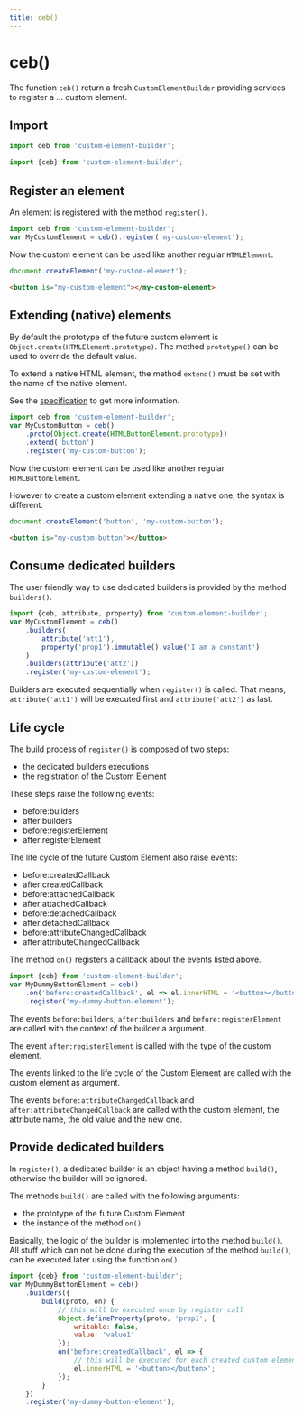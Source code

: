 ```yaml
---
title: ceb()
---
```

# ceb()

The function `ceb()` return a fresh `CustomElementBuilder` providing services to register a ... custom element.

## Import

```javascript
import ceb from 'custom-element-builder';
```

```javascript
import {ceb} from 'custom-element-builder';
```

## Register an element

An element is registered with the method `register()`.

```javascript
import ceb from 'custom-element-builder';
var MyCustomElement = ceb().register('my-custom-element');
```

Now the custom element can be used like another regular `HTMLElement`.

```javascript
document.createElement('my-custom-element');
```

```html
<button is="my-custom-element"></my-custom-element>
```

## Extending (native) elements

By default the prototype of the future custom element is `Object.create(HTMLElement.prototype)`.
The method `prototype()` can be used to override the default value.

To extend a native HTML element, the method `extend()` must be set with the name of the native element.
 
See the [specification](http://w3c.github.io/webcomponents/spec/custom/#api-element-registration-options) to get more information. 

```javascript
import ceb from 'custom-element-builder';
var MyCustomButton = ceb()
    .proto(Object.create(HTMLButtonElement.prototype))
    .extend('button')
    .register('my-custom-button');
```

Now the custom element can be used like another regular `HTMLButtonElement`.

However to create a custom element extending a native one, the syntax is different. 

```javascript
document.createElement('button', 'my-custom-button');
```

```html
<button is="my-custom-button"></button>
```

## Consume dedicated builders

The user friendly way to use dedicated builders is provided by the method `builders()`.

```javascript
import {ceb, attribute, property} from 'custom-element-builder';
var MyCustomElement = ceb()
    .builders(
        attribute('att1'),
        property('prop1').immutable().value('I am a constant')
    )
    .builders(attribute('att2'))
    .register('my-custom-element');
```

Builders are executed sequentially when `register()` is called.
That means, `attribute('att1')` will be executed first and `attribute('att2')` as last.

## Life cycle

The build process of `register()` is composed of two steps:

- the dedicated builders executions
- the registration of the Custom Element

These steps raise the following events:

- before:builders
- after:builders
- before:registerElement
- after:registerElement

The life cycle of the future Custom Element also raise events:

- before:createdCallback
- after:createdCallback
- before:attachedCallback
- after:attachedCallback
- before:detachedCallback
- after:detachedCallback
- before:attributeChangedCallback
- after:attributeChangedCallback

The method `on()` registers a callback about the events listed above.

```javascript
import {ceb} from 'custom-element-builder';
var MyDummyButtonElement = ceb()
    .on('before:createdCallback', el => el.innerHTML = '<button></button>')
    .register('my-dummy-button-element');
```


The events `before:builders`, `after:builders` and `before:registerElement` are called with the context of the builder a argument.

The event `after:registerElement` is called with the type of the custom element.

The events linked to the life cycle of the Custom Element are called with the custom element as argument.

The events `before:attributeChangedCallback` and `after:attributeChangedCallback` are called with the custom element, the attribute name, the old value and the new one.

## Provide dedicated builders

In `register()`, a dedicated builder is an object having a method `build()`, otherwise the builder will be ignored.

The methods `build()` are called with the following arguments:

- the prototype of the future Custom Element
- the instance of the method `on()`

Basically, the logic of the builder is implemented into the method `build()`.
All stuff which can not be done during the execution of the method `build()`, can be executed later using the function `on()`. 

```javascript
import {ceb} from 'custom-element-builder';
var MyDummyButtonElement = ceb()
    .builders({
        build(proto, on) {
            // this will be executed once by register call
            Object.defineProperty(proto, 'prop1', {
                writable: false,
                value: 'value1'
            });
            on('before:createdCallback', el => {
                // this will be executed for each created custom element
                el.innerHTML = '<button></button>';
            });
        }
    })
    .register('my-dummy-button-element');
```

